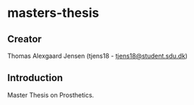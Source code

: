# masters-thesis

## Creator

Thomas Alexgaard Jensen (tjens18 - tjens18@student.sdu.dk)

## Introduction

Master Thesis on Prosthetics.
